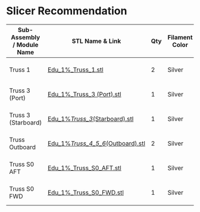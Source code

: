 # Slicer Recommendation 

|  **Sub-Assembly / Module Name** | **STL Name & Link** | **Qty** | **Filament Color** | **Slicer Comments** | **Approx Print Time [h:mm]** | **Approx Filament Used [g]** | **Approx Filament Used [m]** |
| ---- | --- | --- | --- | --- | --- | --- | --- |
| Truss 1| [Edu_1%_Truss_1.stl](https://github.com/ISS-Mimic/Mimic/blob/main/EXTRAs/EduMimic/3D_Printing/Truss/Edu_1%25_Truss_1.stl) |2| Silver| 0.20mm; 10%; Tree supports| | | | 
| Truss 3 (Port)| [Edu_1%_Truss_3 (Port).stl](https://github.com/ISS-Mimic/Mimic/blob/main/EXTRAs/EduMimic/3D_Printing/Truss/Edu_1%25_Truss_3_(Port).stl) |1| Silver| 0.20mm; 10%; Tree supports| | | | 
| Truss 3 (Starboard)| [Edu_1%_Truss_3_(Starboard).stl](https://github.com/ISS-Mimic/Mimic/blob/main/EXTRAs/EduMimic/3D_Printing/Truss/Edu_1%25_Truss_3_(Starboard).stl) |1| Silver| 0.20mm; 10%; Tree supports| | | | 
| Truss Outboard| [Edu_1%_Truss_4_5_6_(Outboard).stl](https://github.com/ISS-Mimic/Mimic/blob/main/EXTRAs/EduMimic/3D_Printing/Truss/Edu_1%25_Truss_4_5_6_(Outboard).stl) |2| Silver| 0.20mm; 10%; Tree supports| | | | 
| Truss S0 AFT| [Edu_1%_Truss_S0_AFT.stl](https://github.com/ISS-Mimic/Mimic/blob/main/EXTRAs/EduMimic/3D_Printing/Truss/Edu_1%25_Truss_S0_AFT.stl) |1| Silver| 0.20mm; 10%; Tree supports| | | | 
| Truss S0 FWD| [Edu_1%_Truss_S0_FWD.stl](https://github.com/ISS-Mimic/Mimic/blob/main/EXTRAs/EduMimic/3D_Printing/Truss/Edu_1%25_Truss_S0_FWD.stl) |1| Silver| 0.20mm; 10%; Tree supports| | | | 

